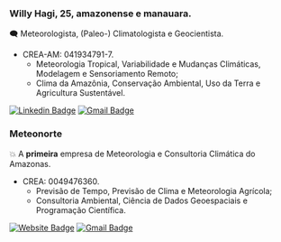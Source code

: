 ### Willy Hagi, 25, amazonense e manauara.

:left_speech_bubble: Meteorologista, (Paleo-) Climatologista e Geocientista.
* CREA-AM: 041934791-7.
    * Meteorologia Tropical, Variabilidade e Mudanças Climáticas, Modelagem e Sensoriamento Remoto;
    * Clima da Amazônia, Conservação Ambiental, Uso da Terra e Agricultura Sustentável.

[![Linkedin Badge](https://img.shields.io/badge/-willyhagi-blue?style=flat-square&logo=Linkedin&logoColor=white&link=https://www.linkedin.com/in/willyhagi/)](https://www.linkedin.com/in/willyhagi/)
[![Gmail Badge](https://img.shields.io/badge/hagi.willy@gmail.com-d14836?style=flat-square&logo=Gmail&logoColor=white&link=mailto:hagi.willy@gmail.com)](mailto:hagi.willy@gmail.com)

### Meteonorte 

:boom: A **primeira** empresa de Meteorologia e Consultoria Climática do Amazonas.
* CREA: 0049476360.
    * Previsão de Tempo, Previsão de Clima e Meteorologia Agrícola;
    * Consultoria Ambiental, Ciência de Dados Geoespaciais e Programação Científica.

[![Website Badge](https://img.shields.io/badge/meteonorte-e34f26?style=flat-square&logo=HTML5&logoColor=white&link=https://meteonorte.com/)](https://meteonorte.com/)
[![Gmail Badge](https://img.shields.io/badge/meteonorte@meteonorte.com-d14836?style=flat-square&logo=Gmail&logoColor=white&link=mailto:meteonorte@meteonorte.com)](mailto:meteonorte@meteonorte.com)
